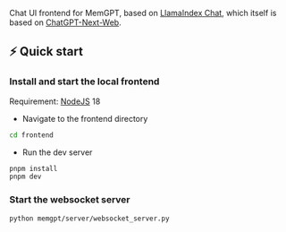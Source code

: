
Chat UI frontend for MemGPT, based on [LlamaIndex Chat](https://github.com/run-llama/chat-llamaindex), which itself is based on [ChatGPT-Next-Web](https://github.com/Yidadaa/ChatGPT-Next-Web).

## ⚡️ Quick start

### Install and start the local frontend

Requirement: [NodeJS](https://nodejs.org) 18

- Navigate to the frontend directory

```bash
cd frontend
```

- Run the dev server

```bash
pnpm install
pnpm dev
```

### Start the websocket server

```sh
python memgpt/server/websocket_server.py
```
